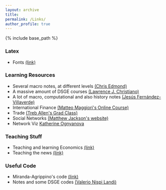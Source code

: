 ```yaml
---
layout: archive
title:
permalink: /Links/
author_profile: true
---
```

{% include base_path %}

### Latex

- Fonts [(link)](https://tug.org/FontCatalogue/sansseriffonts.html)


### Learning Resources
 
- Several macro notes, at different levels [(Chris Edmond)](http://www.chrisedmond.net/teaching.html)
- A massive amount of DSGE courses [(Lawrence J. Christiano)](https://faculty.wcas.northwestern.edu/~lchrist/course/shorter_course.html) 
- A lot of macro, computational and also history notes [(Jesús Fernández-Villaverde)](https://www.sas.upenn.edu/~jesusfv/teaching.html)
- International Finance [(Matteo Maggiori's Online Course)](https://www.gsb.stanford.edu/faculty-research/faculty/conferences/big-data-initiative-international-macro-finance/videos-codes?undefined)
- Trade [(Treb Allen's Grad Class)](https://sites.google.com/site/treballen/graduate-trade)
- Social Networks [(Matthew Jackson's website)](https://web.stanford.edu/~jacksonm/courses.html)
- Network Viz [Katherine Ognyanova](https://kateto.net/network-visualization)


### Teaching Stuff

- Teaching and learning Economics [(link)](https://serc.carleton.edu/econ/teaching_methods/index.html)
- Teaching the news [(link)](https://www.econedlink.org/teaching-the-news/)


### Useful Code

- Miranda-Agrippino's code [(link)](http://silviamirandaagrippino.com/code-data)
- Notes and some DSGE codes [(Valerio Nispi Landi)](https://sites.google.com/site/valerionispi/dsges)
